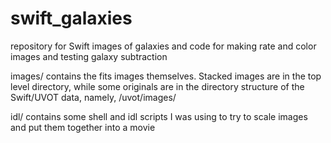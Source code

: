 # swift_galaxies
repository for Swift images of galaxies and code for making rate and color images and testing galaxy subtraction

images/   contains the fits images themselves.  Stacked images are in the top level directory, while some originals are in the directory structure of the Swift/UVOT data, namely, <obsid>/uvot/images/<skyimages>

idl/ contains some shell and idl scripts I was using to try to scale images and put them together into a movie